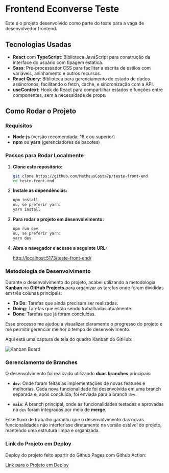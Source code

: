 # Frontend Econverse Teste

Este é o projeto desenvolvido como parte do teste para a vaga de desenvolvedor frontend.

## Tecnologias Usadas

- **React** com **TypeScript**: Biblioteca JavaScript para construção da interface do usuário com tipagem estática.
- **Sass**: Pré-processador CSS para facilitar a escrita de estilos com variáveis, aninhamento e outros recursos.
- **React Query**: Biblioteca para gerenciamento de estado de dados assíncronos, facilitando o fetch, cache, e sincronização com a API.
- **useContext**: Hook do React para compartilhar estados e funções entre componentes, sem a necessidade de props.

## Como Rodar o Projeto

### Requisitos

- **Node.js** (versão recomendada: 16.x ou superior)
- **npm** ou **yarn** (gerenciadores de pacotes)

### Passos para Rodar Localmente

1. **Clone este repositório:**
   ```bash
   git clone https://github.com/MatheusCosta7p/teste-front-end
   cd teste-front-end
   ```

2. **Instale as dependências:**
    ```bash
    npm install
    ou, se preferir yarn:
    yarn install
    ```

3. **Para rodar o projeto em desenvolvimento:**
    ```bash
    npm run dev
    ou, se preferir yarn:
    yarn dev
    ```

4. **Abra o navegador e acesse a seguinte URL:**

   [http://localhost:5173/teste-front-end/](http://localhost:5173/teste-front-end/)



### Metodologia de Desenvolvimento

Durante o desenvolvimento do projeto, acabei utilizando a metodologia **Kanban** no **GitHub Projects** para organizar as tarefas onde foram divididas em três colunas principais:

- **To Do**: Tarefas que ainda precisam ser realizadas.
- **Doing**: Tarefas que estão sendo trabalhadas atualmente.
- **Done**: Tarefas que já foram concluídas.

Esse processo me ajudou a visualizar claramente o progresso do projeto e me permitir gerenciar melhor o tempo de desenvolvimento.

Aqui está uma captura de tela do quadro Kanban do GitHub:

![Kanban Board](https://github.com/user-attachments/assets/385d6efd-dcde-437a-a08b-352eacf49e97)

### Gerenciamento de Branches

O desenvolvimento foi realizado utilizando **duas branches** principais:

- **`dev`**: Onde foram feitas as implementações de novas features e melhorias. Cada nova funcionalidade foi desenvolvida em uma branch separada e, após concluída, foi enviada para a branch `dev`.
  
- **`main`**: A branch principal, onde as funcionalidades testadas e aprovadas na `dev` foram integradas por meio de **merge**.

Esse fluxo de trabalho garantiu que o desenvolvimento das novas funcionalidades não interferisse diretamente na versão estável do projeto, mantendo uma estrutura limpa e organizada.


### Link do Projeto em Deploy

Deploy do projeto feito apartir do Github Pages com Github Action:

[Link para o Projeto em Deploy](https://matheuscosta7p.github.io/teste-front-end/)
